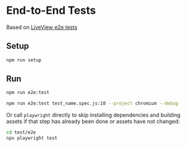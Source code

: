 # End-to-End Tests

Based on [LiveView e2e tests](https://github.com/phoenixframework/phoenix_live_view/tree/main/test/e2e)

## Setup

```sh
npm run setup
```

## Run

```sh
npm run e2e:test
```

```sh
npm run e2e:test test_name.spec.js:10 --project chromium --debug
```

Or call `playwright` directly to skip installing dependencies and building assets
if that step has already been done or assets have not changed:

```sh
cd test/e2e
npx playwright test
```